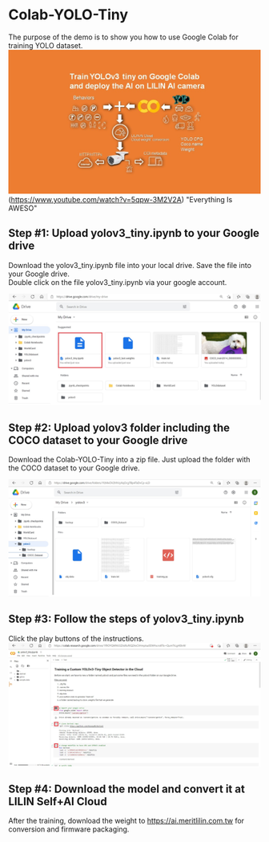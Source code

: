 # Colab-YOLO-Tiny
The purpose of the demo is to show you how to use Google Colab for training YOLO dataset.
<BR>
![image](https://github.com/LILINOpenGitHub/Colab-YOLO-Tiny/blob/main/images/colab1.jpg)
(https://www.youtube.com/watch?v=5qpw-3M2V2A) "Everything Is AWESO"
## Step #1: Upload yolov3_tiny.ipynb to your Google drive
Download the yolov3_tiny.ipynb file into your local drive.  Save the file into your Google drive. <BR>
Double click on the file yolov3_tiny.ipynb via your google account.

![image](https://github.com/LILINOpenGitHub/Colab-YOLO-Tiny/blob/main/images/image1.jpg)

## Step #2: Upload yolov3 folder including the COCO dataset to your Google drive

Download the Colab-YOLO-Tiny into a zip file.  Just upload the folder with the COCO dataset to your Google drive.
  
![image](https://github.com/LILINOpenGitHub/Colab-YOLO-Tiny/blob/main/images/image3.jpg)
  
  
## Step #3: Follow the steps of yolov3_tiny.ipynb
  
Click the play buttons of the instructions.
![image](https://github.com/LILINOpenGitHub/Colab-YOLO-Tiny/blob/main/images/image2.jpg)
  
## Step #4: Download the model and convert it at LILIN Self+AI Cloud
After the training, download the weight to https://ai.meritlilin.com.tw for conversion and firmware packaging.
